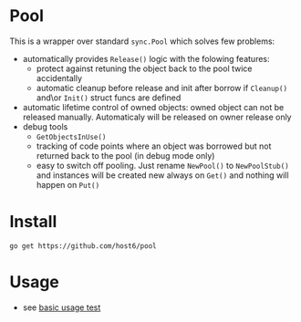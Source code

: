 # Pool
This is a wrapper over standard `sync.Pool` which solves few problems:
- automatically provides `Release()` logic with the folowing features:
  - protect against retuning the object back to the pool twice accidentally
  - automatic cleanup before release and init after borrow if `Cleanup()` and\or `Init()` struct funcs are defined
- automatic lifetime control of owned objects: owned object can not be released manually. Automaticaly will be released on owner release only
- debug tools
  - `GetObjectsInUse()`
  - tracking of code points where an object was borrowed but not returned back to the pool (in debug mode only)
  - easy to switch off pooling. Just rename `NewPool()` to `NewPoolStub()` and instances will be created new always on `Get()` and nothing will happen on `Put()`

# Install
`go get https://github.com/host6/pool`

# Usage
- see [basic usage test](https://github.com/host6/pool/blob/main/impl_test.go#L34)